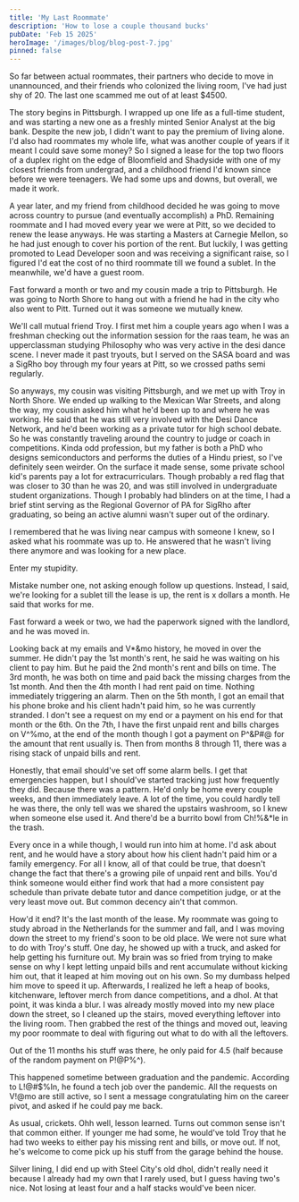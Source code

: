 ```yaml
---
title: 'My Last Roommate'
description: 'How to lose a couple thousand bucks'
pubDate: 'Feb 15 2025'
heroImage: '/images/blog/blog-post-7.jpg'
pinned: false
---
```


So far between actual roommates, their partners who decide to move in unannounced, and their friends who colonized the living room, I've had just shy of 20. The last one scammed me out of at least $4500.

The story begins in Pittsburgh. I wrapped up one life as a full-time student, and was starting a new one as a freshly minted Senior Analyst at the big bank. Despite the new job, I didn't want to pay the premium of living alone. I'd also had roommates my whole life, what was another couple of years if it meant I could save some money? So I signed a lease for the top two floors of a duplex right on the edge of Bloomfield and Shadyside with one of my closest friends from undergrad, and a childhood friend I'd known since before we were teenagers. We had some ups and downs, but overall, we made it work.

A year later, and my friend from childhood decided he was going to move across country to pursue (and eventually accomplish) a PhD. Remaining roommate and I had moved every year we were at Pitt, so we decided to renew the lease anyways. He was starting a Masters at Carnegie Mellon, so he had just enough to cover his portion of the rent. But luckily, I was getting promoted to Lead Developer soon and was receiving a significant raise, so I figured I'd eat the cost of no third roommate till we found a sublet. In the meanwhile, we'd have a guest room.

Fast forward a month or two and my cousin made a trip to Pittsburgh. He was going to North Shore to hang out with a friend he had in the city who also went to Pitt. Turned out it was someone we mutually knew.

We'll call mutual friend Troy. I first met him a couple years ago when I was a freshman checking out the information session for the raas team, he was an upperclassman studying Philosophy who was very active in the desi dance scene. I never made it past tryouts, but I served on the SASA board and was a SigRho boy through my four years at Pitt, so we crossed paths semi regularly.

So anyways, my cousin was visiting Pittsburgh, and we met up with Troy in North Shore. We ended up walking to the Mexican War Streets, and along the way, my cousin asked him what he'd been up to and where he was working. He said that he was still very involved with the Desi Dance Network, and he'd been working as a private tutor for high school debate. So he was constantly traveling around the country to judge or coach in competitions. Kinda odd profession, but my father is both a PhD who designs semiconductors and performs the duties of a Hindu priest, so I've definitely seen weirder. On the surface it made sense, some private school kid's parents pay a lot for extracurriculars. Though probably a red flag that was closer to 30 than he was 20, and was still involved in undergraduate student organizations. Though I probably had blinders on at the time, I had a brief stint serving as the Regional Governor of PA for SigRho after graduating, so being an active alumni wasn't super out of the ordinary.

I remembered that he was living near campus with someone I knew, so I asked what his roommate was up to. He answered that he wasn't living there anymore and was looking for a new place.

Enter my stupidity.

Mistake number one, not asking enough follow up questions. Instead, I said, we're looking for a sublet till the lease is up, the rent is x dollars a month. He said that works for me.

Fast forward a week or two, we had the paperwork signed with the landlord, and he was moved in.

Looking back at my emails and V*&mo history, he moved in over the summer. He didn't pay the 1st month's rent, he said he was waiting on his client to pay him. But he paid the 2nd month's rent and bills on time. The 3rd month, he was both on time and paid back the missing charges from the 1st month. And then the 4th month I had rent paid on time. Nothing immediately triggering an alarm. Then on the 5th month, I got an email that his phone broke and his client hadn't paid him, so he was currently stranded. I don't see a request on my end or a payment on his end for that month or the 6th. On the 7th, I have the first unpaid rent and bills charges on V^%mo, at the end of the month though I got a payment on P^&P#@ for the amount that rent usually is. Then from months 8 through 11, there was a rising stack of unpaid bills and rent.

Honestly, that email should've set off some alarm bells. I get that emergencies happen, but I should've started tracking just how frequently they did. Because there was a pattern. He'd only be home every couple weeks, and then immediately leave. A lot of the time, you could hardly tell he was there, the only tell was we shared the upstairs washroom, so I knew when someone else used it. And there'd be a burrito bowl from Ch!%&*le in the trash.

Every once in a while though, I would run into him at home. I'd ask about rent, and he would have a story about how his client hadn't paid him or a family emergency. For all I know, all of that could be true, that doesn't change the fact that there's a growing pile of unpaid rent and bills. You'd think someone would either find work that had a more consistent pay schedule than private debate tutor and dance competition judge, or at the very least move out. But common decency ain't that common.

How'd it end? It's the last month of the lease. My roommate was going to study abroad in the Netherlands for the summer and fall, and I was moving down the street to my friend's soon to be old place. We were not sure what to do with Troy's stuff. One day, he showed up with a truck, and asked for help getting his furniture out. My brain was so fried from trying to make sense on why I kept letting unpaid bills and rent accumulate without kicking him out, that it leaped at him moving out on his own. So my dumbass helped him move to speed it up. Afterwards, I realized he left a heap of books, kitchenware, leftover merch from dance competitions, and a dhol. At that point, it was kinda a blur. I was already mostly moved into my new place down the street, so I cleaned up the stairs, moved everything leftover into the living room. Then grabbed the rest of the things and moved out, leaving my poor roommate to deal with figuring out what to do with all the leftovers.

Out of the 11 months his stuff was there, he only paid for 4.5 (half because of the random payment on P!@P%^).

This happened sometime between graduation and the pandemic. According to L!@#$%In, he found a tech job over the pandemic. All the requests on V!@mo are still active, so I sent a message congratulating him on the career pivot, and asked if he could pay me back.

As usual, crickets. Ohh well, lesson learned. Turns out common sense isn't that common either. If younger me had some, he would've told Troy that he had two weeks to either pay his missing rent and bills, or move out. If not, he's welcome to come pick up his stuff from the garage behind the house.

Silver lining, I did end up with Steel City's old dhol, didn't really need it because I already had my own that I rarely used, but I guess having two's nice. Not losing at least four and a half stacks would've been nicer.